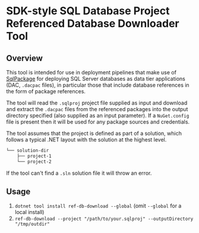 # SDK-style SQL Database Project Referenced Database Downloader Tool

## Overview

This tool is intended for use in deployment pipelines that make use of [SqlPackage](https://learn.microsoft.com/en-us/sql/tools/sqlpackage/sqlpackage) for deploying SQL Server databases as data tier applications (DAC, `.dacpac` files), in particular those that include database references in the form of package references.

The tool will read the `.sqlproj` project file supplied as input and download and extract the `.dacpac` files from the referenced packages into the output directory specified (also supplied as an input parameter). If a `NuGet.config` file is present then it will be used for any package sources and credentials.

The tool assumes that the project is defined as part of a solution, which follows a typical .NET layout with the solution at the highest level.

```bash
└── solution-dir
    ├── project-1
    └── project-2
```

If the tool can't find a `.sln` solution file it will throw an error.

## Usage

1. `dotnet tool install ref-db-download --global` (omit `--global` for a local install)
2. `ref-db-download --project "/path/to/your.sqlproj" --outputDirectory "/tmp/outdir"`
